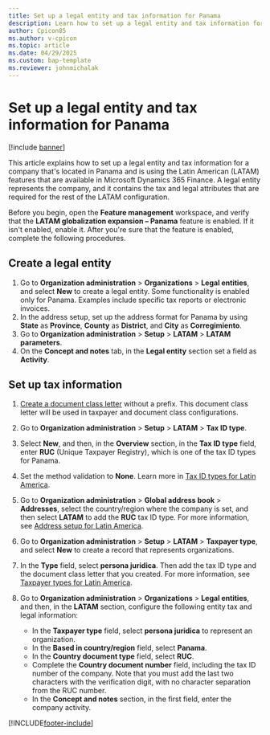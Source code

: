 ```yaml
---
title: Set up a legal entity and tax information for Panama
description: Learn how to set up a legal entity and tax information for a company in Panama, including a step-by-step process on creating a legal entity.
author: Cpicon85
ms.author: v-cpicon
ms.topic: article
ms.date: 04/29/2025
ms.custom: bap-template
ms.reviewer: johnmichalak
---
```


# Set up a legal entity and tax information for Panama

[!include [banner](../../includes/banner.md)]

This article explains how to set up a legal entity and tax information for a company that's located in Panama and is using the Latin American (LATAM) features that are available in Microsoft Dynamics 365 Finance. A legal entity represents the company, and it contains the tax and legal attributes that are required for the rest of the LATAM configuration.

Before you begin, open the **Feature management** workspace, and verify that the **LATAM globalization expansion – Panama** feature is enabled. If it isn't enabled, enable it. After you're sure that the feature is enabled, complete the following procedures.

## Create a legal entity

1. Go to **Organization administration** \> **Organizations** \> **Legal entities**, and select **New** to create a legal entity. Some functionality is enabled only for Panama. Examples include specific tax reports or electronic invoices.
2. In the address setup, set up the address format for Panama by using **State** as **Province**, **County** as **District**, and **City** as **Corregimiento**.
3. Go to **Organization administration** \> **Setup** \> **LATAM** \> **LATAM parameters**.
4. On the **Concept and notes** tab, in the **Legal entity** section set a field as **Activity**.

## Set up tax information

1. [Create a document class letter](ltm-core-document-class-letter.md) without a prefix. This document class letter will be used in taxpayer and document class configurations.
2. Go to **Organization administration** \> **Setup** \> **LATAM** \> **Tax ID type**.
3. Select **New**, and then, in the **Overview** section, in the **Tax ID type** field, enter **RUC** (Unique Taxpayer Registry), which is one of the tax ID types for Panama.
4. Set the method validation to **None**. Learn more in [Tax ID types for Latin America](ltm-core-tax-id-type.md).
5. Go to **Organization administration** \> **Global address book** \> **Addresses**, select the country/region where the company is set, and then select **LATAM** to add the **RUC** tax ID type. For more information, see [Address setup for Latin America](ltm-core-address-setup.md).
6. Go to **Organization administration** \> **Setup** \> **LATAM** \> **Taxpayer type**, and select **New** to create a record that represents organizations.
7. In the **Type** field, select **persona juridica**. Then add the tax ID type and the document class letter that you created. For more information, see [Taxpayer types for Latin America](ltm-core-taxpayer-type.md).
8. Go to **Organization administration** \> **Organizations** \> **Legal entities**, and then, in the **LATAM** section, configure the following entity tax and legal information:

    - In the **Taxpayer type** field, select **persona juridica** to represent an organization.
    - In the **Based in country/region** field, select **Panama**.
    - In the **Country document type** field, select **RUC**.
    - Complete the **Country document number** field, including the tax ID number of the company. Note that you must add the last two characters with the verification digit, with no character separation from the RUC number.
    - In the **Concept and notes** section, in the first field, enter the company activity.

[!INCLUDE[footer-include](../../../includes/footer-banner.md)]
